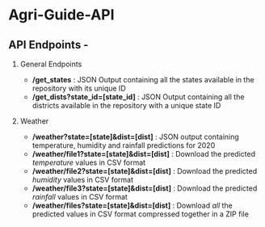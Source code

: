 # Agri-Guide-API

## API Endpoints - 

1. General Endpoints
    * **/get_states** : JSON Output containing all the states available in the repository with its unique ID
    * **/get_dists?state_id=[state_id]** :  JSON Output containing all the districts available in the repository with a unique state ID

2. Weather
    * **/weather?state=[state]&dist=[dist]** : JSON output containing temperature, humidity and rainfall predictions for 2020
    * **/weather/file1?state=[state]&dist=[dist]** : Download the predicted _temperature_ values in CSV format
    * **/weather/file2?state=[state]&dist=[dist]** : Download the predicted _humidity_ values in CSV format
    * **/weather/file3?state=[state]&dist=[dist]** : Download the predicted _rainfall_ values in CSV format
    * **/weather/files?state=[state]&dist=[dist]** : Download _all_ the predicted values in CSV format compressed together in a ZIP file
    
